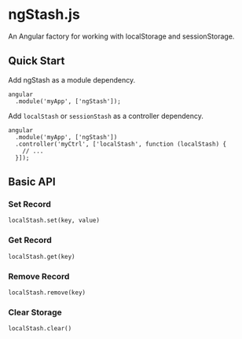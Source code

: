 ngStash.js
==========

An Angular factory for working with localStorage and sessionStorage.

Quick Start
-----------
Add ngStash as a module dependency.

```
angular
  .module('myApp', ['ngStash']);
```
Add `localStash` or `sessionStash` as a controller dependency.
```
angular
  .module('myApp', ['ngStash'])
  .controller('myCtrl', ['localStash', function (localStash) {
    // ...
  }]);
```



Basic API
---------

### Set Record
```
localStash.set(key, value)
```

### Get Record
```
localStash.get(key)
```

### Remove Record
```
localStash.remove(key)
```

### Clear Storage
```
localStash.clear()
```
